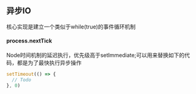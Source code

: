 ## 异步IO
核心实现是建立一个类似于while(true)的事件循环机制
#### process.nextTick
Node时间机制的延迟执行，优先级高于setImmediate;可以用来替换如下的代码，都是为了最快执行异步操作
```js
setTimeout(() => {
  // Todo
}, 0)
```


